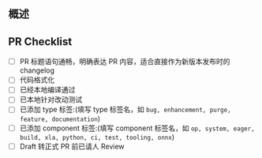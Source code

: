 ## 概述


## PR Checklist
 - [ ] PR 标题语句通畅，明确表达 PR 内容，适合直接作为新版本发布时的 changelog
 - [ ] 代码格式化 
 - [ ] 已经本地编译通过
 - [ ] 已本地针对改动测试
 - [ ] 已添加 type 标签:(填写 type 标签名，如 `bug, enhancement, purge, feature, documentation`)
 - [ ] 已添加 component 标签:(填写 component 标签名，如 `op, system, eager, build, xla, python, ci, test, tooling, onnx`)
 - [ ] Draft 转正式 PR 前已请人 Review
